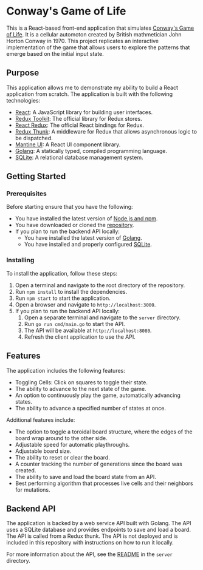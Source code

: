 # Conway's Game of Life

This is a React-based front-end application that simulates [Conway's Game of Life](https://en.wikipedia.org/wiki/Conway%27s_Game_of_Life). It is a cellular automoton created by British mathmetician John Horton Conway in 1970. This project replicates an interactive implementation of the game that allows users to explore the patterns that emerge based on the initial input state.

## Purpose

This application allows me to demonstrate my ability to build a React application from scratch. The application is built with the following technologies:

- [React](https://reactjs.org/): A JavaScript library for building user interfaces.
- [Redux Toolkit](https://redux-toolkit.js.org/): The official library for Redux stores.
- [React Redux](https://react-redux.js.org/): The official React bindings for Redux.
- [Redux Thunk](https://redux.js.org/usage/writing-logic-thunks): A middleware for Redux that allows asynchronous logic to be dispatched.
- [Mantine UI](https://mantine.dev/): A React UI component library.
- [Golang](https://golang.org/): A statically typed, compiled programming language.
- [SQLite](https://www.sqlite.org/index.html): A relational database management system.

## Getting Started

### Prerequisites

Before starting ensure that you have the following:

- You have installed the latest version of [Node.js and npm](https://nodejs.org/en/download/).
- You have downloaded or cloned the [repository](https://github.com/trevlar/game-of-life).
- If you plan to run the backend API locally:
  - You have installed the latest version of [Golang](https://golang.org/dl/).
  - You have installed and properly configured [SQLite](https://www.sqlite.org/download.html).

### Installing

To install the application, follow these steps:

1. Open a terminal and navigate to the root directory of the repository.
2. Run `npm install` to install the dependencies.
3. Run `npm start` to start the application.
4. Open a browser and navigate to `http://localhost:3000`.
5. If you plan to run the backend API locally:
   1. Open a separate terminal and navigate to the `server` directory.
   2. Run `go run cmd/main.go` to start the API.
   3. The API will be available at `http://localhost:8080`.
   4. Refresh the client application to use the API.

## Features

The application includes the following features:

- Toggling Cells: Click on squares to toggle their state.
- The ability to advance to the next state of the game.
- An option to continuously play the game, automatically advancing states.
- The ability to advance a specified number of states at once.

Additional features include:

- The option to toggle a toroidal board structure, where the edges of the board wrap around to the other side.
- Adjustable speed for automatic playthroughs.
- Adjustable board size.
- The ability to reset or clear the board.
- A counter tracking the number of generations since the board was created.
- The ability to save and load the board state from an API.
- Best performing algorithm that processes live cells and their neighbors for mutations.

## Backend API

The application is backed by a web service API built with Golang. The API uses a SQLite database and provides endpoints to save and load a board. The API is called from a Redux thunk. The API is not deployed and is included in this repository with instructions on how to run it locally.

For more information about the API, see the [README](server/README.md) in the `server` directory.
